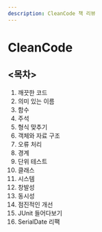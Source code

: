 ```yaml
---
description: CleanCode 책 리뷰
---
```


# CleanCode

## &lt;목차&gt;

1. 깨끗한 코드
2. 의미 있는 이름
3. 함수
4. 주석
5. 형식 맞추기
6. 객체와 자료 구조
7. 오류 처리
8. 경계
9. 단위 테스트
10. 클래스
11. 시스템
12. 창발성
13. 동시성
14. 점진적인 개선
15. JUnit 들어다보기
16. SerialDate 리팩

